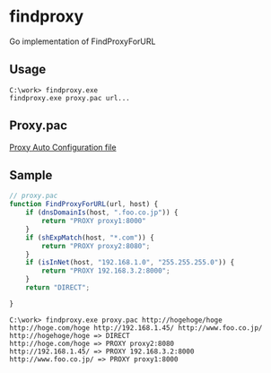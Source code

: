 # findproxy

Go implementation of FindProxyForURL

## Usage

```
C:\work> findproxy.exe
findproxy.exe proxy.pac url...
```

## Proxy.pac

[Proxy Auto Configuration file](https://developer.mozilla.org/ja/docs/Web/HTTP/Proxy_servers_and_tunneling/Proxy_Auto-Configuration_(PAC)_file)

## Sample

```javascript
// proxy.pac
function FindProxyForURL(url, host) {
    if (dnsDomainIs(host, ".foo.co.jp")) {
        return "PROXY proxy1:8000"
    }
    if (shExpMatch(host, "*.com")) {
        return "PROXY proxy2:8080";
    }
    if (isInNet(host, "192.168.1.0", "255.255.255.0")) {
        return "PROXY 192.168.3.2:8000";
    }
    return "DIRECT";

}
```

```
C:\work> findproxy.exe proxy.pac http://hogehoge/hoge http://hoge.com/hoge http://192.168.1.45/ http://www.foo.co.jp/
http://hogehoge/hoge => DIRECT
http://hoge.com/hoge => PROXY proxy2:8080
http://192.168.1.45/ => PROXY 192.168.3.2:8000
http://www.foo.co.jp/ => PROXY proxy1:8000
```